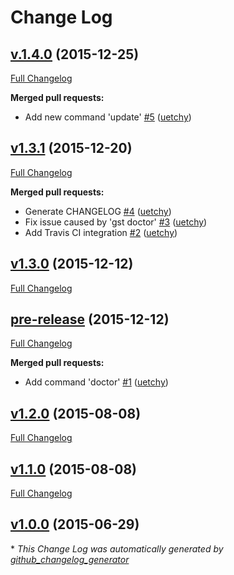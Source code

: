 # Change Log

## [v.1.4.0](https://github.com/uetchy/gst/tree/v.1.4.0) (2015-12-25)
[Full Changelog](https://github.com/uetchy/gst/compare/v1.3.1...v.1.4.0)

**Merged pull requests:**

- Add new command 'update' [\#5](https://github.com/uetchy/gst/pull/5) ([uetchy](https://github.com/uetchy))

## [v1.3.1](https://github.com/uetchy/gst/tree/v1.3.1) (2015-12-20)
[Full Changelog](https://github.com/uetchy/gst/compare/v1.3.0...v1.3.1)

**Merged pull requests:**

- Generate CHANGELOG [\#4](https://github.com/uetchy/gst/pull/4) ([uetchy](https://github.com/uetchy))
- Fix issue caused by 'gst doctor' [\#3](https://github.com/uetchy/gst/pull/3) ([uetchy](https://github.com/uetchy))
- Add Travis CI integration [\#2](https://github.com/uetchy/gst/pull/2) ([uetchy](https://github.com/uetchy))

## [v1.3.0](https://github.com/uetchy/gst/tree/v1.3.0) (2015-12-12)
[Full Changelog](https://github.com/uetchy/gst/compare/pre-release...v1.3.0)

## [pre-release](https://github.com/uetchy/gst/tree/pre-release) (2015-12-12)
[Full Changelog](https://github.com/uetchy/gst/compare/v1.2.0...pre-release)

**Merged pull requests:**

- Add command 'doctor' [\#1](https://github.com/uetchy/gst/pull/1) ([uetchy](https://github.com/uetchy))

## [v1.2.0](https://github.com/uetchy/gst/tree/v1.2.0) (2015-08-08)
[Full Changelog](https://github.com/uetchy/gst/compare/v1.1.0...v1.2.0)

## [v1.1.0](https://github.com/uetchy/gst/tree/v1.1.0) (2015-08-08)
[Full Changelog](https://github.com/uetchy/gst/compare/v1.0.0...v1.1.0)

## [v1.0.0](https://github.com/uetchy/gst/tree/v1.0.0) (2015-06-29)


\* *This Change Log was automatically generated by [github_changelog_generator](https://github.com/skywinder/Github-Changelog-Generator)*